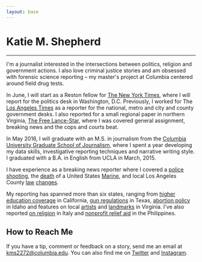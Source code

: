 ```yaml
---
layout: base
---
```


# Katie M. Shepherd

---

I'm a journalist interested in the intersections between politics, religion and government actions. I also love criminal justice stories and am obsessed with forensic science reporting – my master's project at Columbia centered around field drug tests.

In June, I will start as a Reston fellow for [The New York Times](//nytimes.com), where I will report for the politics desk in Washington, D.C. Previously, I worked for The [Los Angeles Times](//latimes.com) as a reporter for the national, metro and city and county government desks. I also reported for a small regional paper in northern Virginia, [The Free Lance-Star](//fredericksburg.com), where I was covered general assignment, breaking news and the cops and courts beat.

In May 2016, I will graduate with an M.S. in journalism from the [Columbia University Graduate School of Journalism](//www.journalism.columbia.edu/), where I spent a year developing my data skills, investigative reporting techniques and narrative writing style.  I graduated with a B.A. in English from UCLA in March, 2015.

I have experience as a breaking news reporter where I covered a [police shooting](//www.latimes.com/local/lanow/la-me-ln-report-of-gunman-opening-fire-bring-lapd-swarm-in-studio-city-20150724-story.html), the [death](//www.fredericksburg.com/news/stafford-county-marine-killed-in-afghanistan/article_2d1e8968-2772-59b8-9a06-958963d1cae0.html) of a United States [Marine](http://www.fredericksburg.com/news/marine-laid-to-rest-in-aura-of-honor/article_8974d805-cddf-5c57-bc1e-6dd7749af81d.html), and local Los Angeles County [law](//www.latimes.com/local/lanow/la-me-ln-uber-legal-lax-20150716-story.html) [changes](//www.latimes.com/local/lanow/la-me-ln-county-minimum-wage-20150721-story.html).

My reporting has spanned more than six states, ranging from [higher education coverage](//graphics.dailybruin.com/prime/fall-2014/mental-health/) in California, [gun regulations](//www.latimes.com/nation/la-na-campus-carry-20150604-story.html) in Texas, [abortion policy](//www.latimes.com/nation/nationnow/la-na-nn-abortion-idaho-20150530-story.html) in Idaho and features on local [artists](//www.fredericksburg.com/news/woman-once-homeless-gives-back-through-art/article_470a9e14-0298-535b-81ad-b70506200169.html) and [landmarks](//www.fredericksburg.com/news/swimming-continues-at-fredericksburg-quarry-despite-teen-s-death/article_c64cd70b-7d61-51b1-903c-44d3eca0f9db.html) in Virginia. I've also reported [on religion](//www.coveringreligion.org) in Italy and [nonprofit relief aid](//yolanda.dailybruin.com/chapter-1/through-hell-and-high-water/) in the Philippines. 

## How to Reach Me

If you have a tip, comment or feedback on a story, send me an email at [kms2272@columbia.edu](mailto:kms2272@columbia.edu). You can also find me on [Twitter](//twitter.com/katemshepherd) and [Instagram](//instagram.com/kmshepherd).
